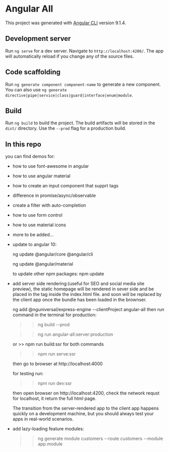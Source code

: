 # Angular All

This project was generated with [Angular CLI](https://github.com/angular/angular-cli) version 9.1.4.

## Development server

Run `ng serve` for a dev server. Navigate to `http://localhost:4200/`. The app will automatically reload if you change any of the source files.

## Code scaffolding

Run `ng generate component component-name` to generate a new component. You can also use `ng generate directive|pipe|service|class|guard|interface|enum|module`.

## Build

Run `ng build` to build the project. The build artifacts will be stored in the `dist/` directory. Use the `--prod` flag for a production build.

## In this repo

you can find demos for:

* how to use font-awesome in angular
* how to use angular material
* how to create an input component that supprt tags
* difference in promise/async/observable
* create a filter with auto-completion
* how to use form control
* how to use material icons
* more to be added...
* update to angular 10:

  ng update @angular/core @angular/cli

  ng update @angular/material

  to update other npm packages: npm update

* add server side rendering:(useful for SEO and social media site preview), the static homepage will be rendered in sever side and be placed in the <app-root></app-root> tag inside the index.html file. and soon will be replaced by the client app once the bundle has been loaded in the brownser.

  ng add @nguniversal/express-engine --clientProject angular-all
  then run command in the terminal for production:
  >> ng build --prod

  >> ng run angular-all:server:production

  or >> npm run build:ssr for both commands

  >> npm run serve:ssr

  then go to browser at http://localhost:4000

  for testing run:
  >> npm run dev:ssr
  
  then open browser on http://localhost:4200, check the network requst for localhost, it return the full html page.


  The transition from the server-rendered app to the client app happens quickly on a development machine, but you should always test your apps in real-world scenarios.

* add lazy-loading feature modules:

   >> ng generate module customers --route customers --module app.module
